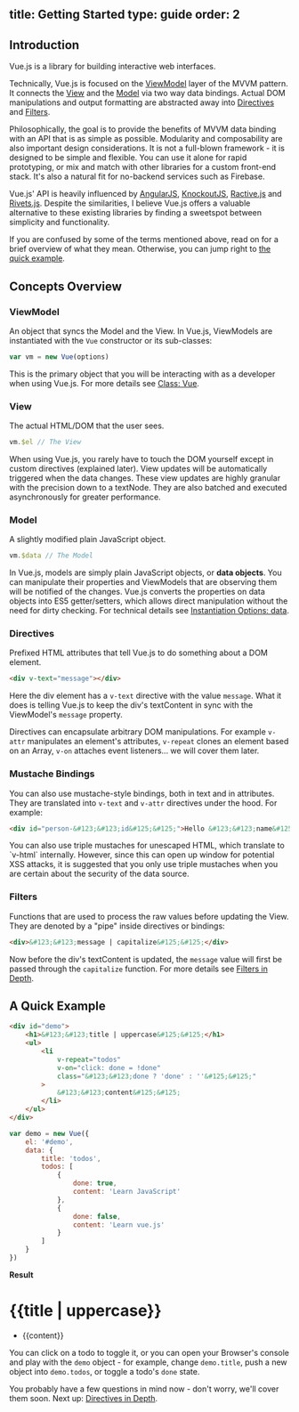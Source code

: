 title: Getting Started
type: guide
order: 2
---

## Introduction

Vue.js is a library for building interactive web interfaces.

Technically, Vue.js is focused on the [ViewModel](#ViewModel) layer of the MVVM pattern. It connects the [View](#View) and the [Model](#Model) via two way data bindings. Actual DOM manipulations and output formatting are abstracted away into [Directives](#Directives) and [Filters](#Filters).

Philosophically, the goal is to provide the benefits of MVVM data binding with an API that is as simple as possible. Modularity and composability are also important design considerations. It is not a full-blown framework - it is designed to be simple and flexible. You can use it alone for rapid prototyping, or mix and match with other libraries for a custom front-end stack. It's also a natural fit for no-backend services such as Firebase.

Vue.js' API is heavily influenced by [AngularJS], [KnockoutJS], [Ractive.js] and [Rivets.js]. Despite the similarities, I believe Vue.js offers a valuable alternative to these existing libraries by finding a sweetspot between simplicity and functionality.

If you are confused by some of the terms mentioned above, read on for a brief overview of what they mean. Otherwise, you can jump right to [the quick example](#A_Quick_Example).

## Concepts Overview

### ViewModel

An object that syncs the Model and the View. In Vue.js, ViewModels are instantiated with the `Vue` constructor or its sub-classes:

```js
var vm = new Vue(options)
```

This is the primary object that you will be interacting with as a developer when using Vue.js. For more details see [Class: Vue](/api/).

### View

The actual HTML/DOM that the user sees.

```js
vm.$el // The View
```

When using Vue.js, you rarely have to touch the DOM yourself except in custom directives (explained later). View updates will be automatically triggered when the data changes. These view updates are highly granular with the precision down to a textNode. They are also batched and executed asynchronously for greater performance.

### Model

A slightly modified plain JavaScript object.

```js
vm.$data // The Model
```

In Vue.js, models are simply plain JavaScript objects, or **data objects**. You can manipulate their properties and ViewModels that are observing them will be notified of the changes. Vue.js converts the properties on data objects into ES5 getter/setters, which allows direct manipulation without the need for dirty checking. For technical details see [Instantiation Options: data](/api/instantiation-options.html#data).

### Directives

Prefixed HTML attributes that tell Vue.js to do something about a DOM element.

```html
<div v-text="message"></div>
```

Here the div element has a `v-text` directive with the value `message`. What it does is telling Vue.js to keep the div's textContent in sync with the ViewModel's `message` property.

Directives can encapsulate arbitrary DOM manipulations. For example `v-attr` manipulates an element's attributes, `v-repeat` clones an element based on an Array, `v-on` attaches event listeners... we will cover them later.

### Mustache Bindings

You can also use mustache-style bindings, both in text and in attributes. They are translated into `v-text` and `v-attr` directives under the hood. For example:

```html
<div id="person-&#123;&#123;id&#125;&#125;">Hello &#123;&#123;name&#125;&#125;!</div>
```

<p class="tip">You can also use triple mustaches for unescaped HTML, which translate  to `v-html` internally. However, since this can open up window for potential XSS attacks, it is suggested that you only use triple mustaches when you are certain about the security of the data source.</p>

### Filters

Functions that are used to process the raw values before updating the View. They are denoted by a "pipe" inside directives or bindings:

```html
<div>&#123;&#123;message | capitalize&#125;&#125;</div>
```

Now before the div's textContent is updated, the `message` value will first be passed through the `capitalize` function. For more details see [Filters in Depth](/guide/filters.html).

## A Quick Example

``` html
<div id="demo">
    <h1>&#123;&#123;title | uppercase&#125;&#125;</h1>
    <ul>
        <li
            v-repeat="todos"
            v-on="click: done = !done"
            class="&#123;&#123;done ? 'done' : ''&#125;&#125;"
        >
            &#123;&#123;content&#125;&#125;
        </li>
    </ul>
</div>
```

``` js
var demo = new Vue({
    el: '#demo',
    data: {
        title: 'todos',
        todos: [
            {
                done: true,
                content: 'Learn JavaScript'
            },
            {
                done: false,
                content: 'Learn vue.js'
            }
        ]
    }
})
```

**Result**

<div id="demo"><h1>&#123;&#123;title | uppercase&#125;&#125;</h1><ul><li v-repeat="todos" v-on="click: done = !done" class="&#123;&#123;done ? 'done' : ''&#125;&#125;">&#123;&#123;content&#125;&#125;</li></ul></div>
<script>
var demo = new Vue({
    el: '#demo',
    data: {
        title: 'todos',
        todos: [
            {
                done: true,
                content: 'Learn JavaScript'
            },
            {
                done: false,
                content: 'Learn vue.js'
            }
        ]
    }
})
</script>

You can click on a todo to toggle it, or you can open your Browser's console and play with the `demo` object - for example, change `demo.title`, push a new object into `demo.todos`, or toggle a todo's `done` state.

You probably have a few questions in mind now - don't worry, we'll cover them soon. Next up: [Directives in Depth](/guide/directives.html).

[AngularJS]: http://angularjs.org
[KnockoutJS]: http://knockoutjs.com
[Ractive.js]: http://ractivejs.org
[Rivets.js]: http://www.rivetsjs.com